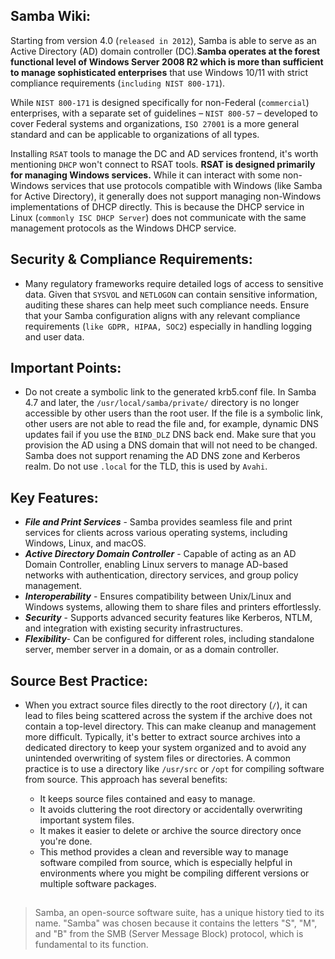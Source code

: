 ## Samba Wiki:

Starting from version 4.0 (`released in 2012`), Samba is able to serve as an Active Directory (AD) domain controller (DC).**Samba operates at the forest functional level of Windows Server 2008 R2 which is more than sufficient to manage sophisticated enterprises** that use Windows 10/11 with strict compliance requirements (`including NIST 800-171`).

While `NIST 800-171` is designed specifically for non-Federal (`commercial`) enterprises, with a separate set of guidelines – `NIST 800-57` – developed to cover Federal systems and organizations, `ISO 27001` is a more general standard and can be applicable to organizations of all types.

Installing `RSAT` tools to manage the DC and AD services frontend, it's worth mentioning `DHCP` won't connect to RSAT tools. **RSAT is designed primarily for managing Windows services.** While it can interact with some non-Windows services that use protocols compatible with Windows (like Samba for Active Directory), it generally does not support managing non-Windows implementations of DHCP directly. This is because the DHCP service in Linux (`commonly ISC DHCP Server`) does not communicate with the same management protocols as the Windows DHCP service.

## Security & Compliance Requirements:

- Many regulatory frameworks require detailed logs of access to sensitive data. Given that `SYSVOL` and `NETLOGON` can contain sensitive information, auditing these shares can help meet such compliance needs. Ensure that your Samba configuration aligns with any relevant compliance requirements (`like GDPR, HIPAA, SOC2`) especially in handling logging and user data.

## Important Points:

- Do not create a symbolic link to the generated krb5.conf file. In Samba 4.7 and later, the `/usr/local/samba/private/` directory is no longer accessible by other users than the root user. If the file is a symbolic link, other users are not able to read the file and, for example, dynamic DNS updates fail if you use the `BIND_DLZ` DNS back end. Make sure that you provision the AD using a DNS domain that will not need to be changed. Samba does not support renaming the AD DNS zone and Kerberos realm. Do not use `.local` for the TLD, this is used by `Avahi`.


## Key Features:

- ***File and Print Services*** - Samba provides seamless file and print services for clients across various operating systems, including Windows, Linux, and macOS.
- ***Active Directory Domain Controller*** - Capable of acting as an AD Domain Controller, enabling Linux servers to manage AD-based networks with authentication, directory services, and group policy management.
- ***Interoperability*** - Ensures compatibility between Unix/Linux and Windows systems, allowing them to share files and printers effortlessly.
- ***Security*** - Supports advanced security features like Kerberos, NTLM, and integration with existing security infrastructures.
- ***Flexibility***-  Can be configured for different roles, including standalone server, member server in a domain, or as a domain controller.


## Source Best Practice:

- When you extract source files directly to the root directory (`/`), it can lead to files being scattered across the system if the archive does not contain a top-level directory. This can make cleanup and management more difficult. Typically, it's better to extract source archives into a dedicated directory to keep your system organized and to avoid any unintended overwriting of system files or directories. A common practice is to use a directory like `/usr/src` or `/opt` for compiling software from source. This approach has several benefits:
  
  - It keeps source files contained and easy to manage.
  - It avoids cluttering the root directory or accidentally overwriting important system files.
  - It makes it easier to delete or archive the source directory once you're done.
  - This method provides a clean and reversible way to manage software compiled from source, which is especially helpful in environments where you might be compiling different versions or multiple software packages.

##
> Samba, an open-source software suite, has a unique history tied to its name. "Samba" was chosen because it contains the letters "S", "M", and "B" from the SMB (Server Message Block) protocol, which is fundamental to its function. 
